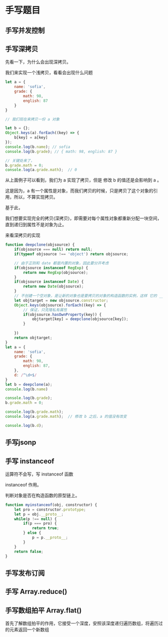 # 手写题目

## 手写并发控制

## 手写深拷贝

先看一下，为什么会出现深拷贝。    

我们来实现一个浅拷贝，看看会出现什么问题     

```js
let a = {
    name: 'sofia',
    grade: {
        math: 98,
        english: 87
    }
}

// 我们现在来拷贝一份 a 对象

let b = {};
Object.keys(a).forEach((key) => {
    b[key] = a[key]
});
console.log(b.name); // sofia
console.log(b.grade); // { math: 98, english: 87 }

// 关键处来了，
b.grade.math = 0;
console.log(a.grade.math);  // 0    

```    

从上面例子可以看到，我们为 a 实现了拷贝，但是 修改 b 的值还是会影响到 a 。    

这是因为，a 有一个属性是对象，而我们拷贝的时候，只是拷贝了这个对象的引用，所以，不算实现拷贝。    

基于此，    

我们想要实现完全的拷贝(深拷贝)，即需要对每个属性对象都重新分配一块空间，直到递归到属性不是对象为止。    

来看深拷贝的实现    

```js
function deepclone(objsource) {
    if(objsource === null) return null;
    if(typeof objsource !== 'object') return objsource;

    // 由于正则和 date 都是内置的对象，因此要分开考虑
    if(objsource instanceof RegExp) {
        return new RegExp(objsource);
    }
    if(objsource instanceof Date) {
        return new Date(objsource);
    }
    // 不创建一个空对象，是让新的对象也是要拷贝的对象的构造函数的实例，这样 它的 __protot__ 指针指向是一样的。
    let objtarget = new objsource.constructor;
    Object.keys(objsource).forEach((key) => {
        // 保证，只克隆私有属性
        if(objsource.hasOwnProperty(key)) {
            objtarget[key] = deepclone(objsource[key]);
        }
        
    })
    return objtarget;
}
let a = {
    name: 'sofia',
    grade: {
        math: 98,
        english: 87,
    },
    d: /^\d+$/
}
let b = deepclone(a);
console.log(b.name)

console.log(b.grade);
b.grade.math = 0;

console.log(b.grade.math);
console.log(a.grade.math);  // 修改 b 之后，a 的值没有改变

console.log(b.d);

```
## 手写jsonp

## 手写 instanceof

 运算符不会写，写 instanceof 函数

 instanceof 作用。 

 判断对象是否在构造函数的原型链上。 

```js
function myinstanceof(obj, constructor) {
    let pro = constructor.prototype;
    let p = obj.__proto__;
    while(p !== null) {
        if(p === pro) {
            return true;
        } else {
            p = p.__proto__;
        }
    }
    return false;
}
```

## 手写发布订阅

## 手写 Array.reduce()

## 手写数组拍平 Array.flat()

首先了解数组拍平的作用，它接受一个深度，安照该深度递归遍历数组，将遍历过的元素返回一个新数组    

```js

```

